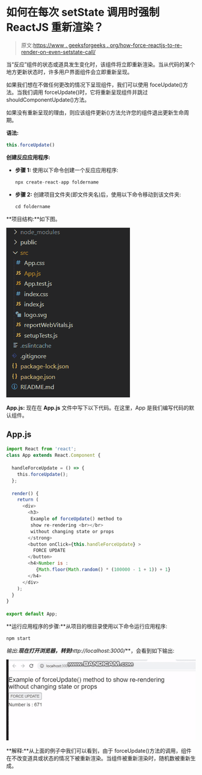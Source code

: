 # 如何在每次 setState 调用时强制 ReactJS 重新渲染？

> 原文:[https://www . geeksforgeeks . org/how-force-reactjs-to-re-render-on-even-setstate-call/](https://www.geeksforgeeks.org/how-to-force-reactjs-to-re-render-on-every-setstate-call/)

当“反应”组件的状态或道具发生变化时，该组件将立即重新渲染。当从代码的某个地方更新状态时，许多用户界面组件会立即重新呈现。

如果我们想在不做任何更改的情况下呈现组件，我们可以使用 foceUpdate()方法。当我们调用 forceUpdate()时，它将重新呈现组件并跳过 shouldComponentUpdate()方法。

如果没有重新呈现的理由，则应该组件更新()方法允许您的组件退出更新生命周期。

**语法:**

```jsx
this.forceUpdate()
```

**创建反应应用程序:**

*   **步骤 1:** 使用以下命令创建一个反应应用程序:

    ```jsx
    npx create-react-app foldername
    ```

*   **步骤 2:** 创建项目文件夹(即文件夹名)后，使用以下命令移动到该文件夹:

    ```jsx
    cd foldername
    ```

**项目结构:**如下图。

![](img/61c6f1343b04abacfcac2db8b7a3d996.png)

**App.js:** 现在在 **App.js** 文件中写下以下代码。在这里，App 是我们编写代码的默认组件。

## App.js

```jsx
import React from 'react';
class App extends React.Component {

  handleForceUpdate = () => {
    this.forceUpdate();
  };

  render() {
    return (
      <div>
        <h3>
         Example of forceUpdate() method to 
         show re-rendering <br></br>
         without changing state or props
        </strong>
        <button onClick={this.handleForceUpdate} >
          FORCE UPDATE
        </button>
        <h4>Number is : 
           {Math.floor(Math.random() * (100000 - 1 + 1)) + 1}
        </h4>
      </div>
    );
  }
}

export default App;
```

**运行应用程序的步骤:**从项目的根目录使用以下命令运行应用程序:

```jsx
npm start
```

**输出:**现在打开浏览器，转到***http://localhost:3000/***，会看到如下输出:

![](img/3dda5a2b3d7d998051d117a95955abce.png)

**解释:**从上面的例子中我们可以看到，由于 forceUpdate()方法的调用，组件在不改变道具或状态的情况下被重新渲染。当组件被重新渲染时，随机数被重新生成。